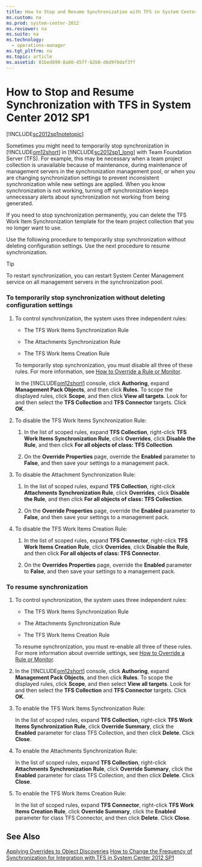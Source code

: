 ```yaml
---
title: How to Stop and Resume Synchronization with TFS in System Center 2012 SP1
ms.custom: na
ms.prod: system-center-2012
ms.reviewer: na
ms.suite: na
ms.technology: 
  - operations-manager
ms.tgt_pltfrm: na
ms.topic: article
ms.assetid: 81bed899-8a60-45ff-b2b8-d6d9f0daf3ff
---
```

# How to Stop and Resume Synchronization with TFS in System Center 2012 SP1
[!INCLUDE[sc2012sp1notetopic](Token/sc2012sp1notetopic_md.md)]

Sometimes you might need to temporarily stop synchronization in [!INCLUDE[om12short](Token/om12short_md.md)] in [!INCLUDE[sc2012sp1_long](Token/sc2012sp1_long_md.md)] with Team Foundation Server \(TFS\). For example, this may be necessary when a team project collection is unavailable because of maintenance, during maintenance of management servers in the synchronization management pool, or when you are changing synchronization settings to prevent inconsistent synchronization while new settings are applied. When you know synchronization is not working, turning off synchronization keeps unnecessary alerts about synchronization not working from being generated.

If you need to stop synchronization permanently, you can delete the TFS Work Item Synchronization template for the team project collection that you no longer want to use.

Use the following procedure to temporarily stop synchronization without deleting configuration settings. Use the next procedure to resume synchronization.

> [!TIP]
> To restart synchronization, you can restart System Center Management service on all management servers in the synchronization pool.

### To temporarily stop synchronization without deleting configuration settings

1.  To control synchronization, the system uses three independent rules:

    -   The TFS Work Items Synchronization Rule

    -   The Attachments Synchronization Rule

    -   The TFS Work Items Creation Rule

    To temporarily stop synchronization, you must disable all three of these rules. For more information, see [How to Override a Rule or Monitor](How-to-Override-a-Rule-or-Monitor.md).

    In the [!INCLUDE[om12short](Token/om12short_md.md)] console, click **Authoring**, expand **Management Pack Objects**, and then click **Rules**. To scope the displayed rules, click **Scope**, and then click **View all targets**. Look for and then select the **TFS Collection** and **TFS Connector** targets. Click **OK**.

2.  To disable the TFS Work Items Synchronization Rule:

    1.  In the list of scoped rules, expand **TFS Collection**, right\-click **TFS Work Items Synchronization Rule**, click **Overrides**, click **Disable the Rule**, and then click **For all objects of class: TFS Collection**.

    2.  On the **Override Properties** page, override the **Enabled** parameter to **False**, and then save your settings to a management pack.

3.  To disable the Attachment Synchronization Rule:

    1.  In the list of scoped rules, expand **TFS Collection**, right\-click **Attachments Synchronization Rule**, click **Overrides**, click **Disable the Rule**, and then click **For all objects of class: TFS Collection**.

    2.  On the **Override Properties** page, override the **Enabled** parameter to **False**, and then save your settings to a management pack.

4.  To disable the TFS Work Items Creation Rule:

    1.  In the list of scoped rules, expand **TFS Connector**, right\-click **TFS Work Items Creation Rule**, click **Overrides**, click **Disable the Rule**, and then click **For all objects of class: TFS Connector**.

    2.  On the **Overrides Properties** page, override the **Enabled** parameter to **False**, and then save your settings to a management pack.

### To resume synchronization

1.  To control synchronization, the system uses three independent rules:

    -   The TFS Work Items Synchronization Rule

    -   The Attachments Synchronization Rule

    -   The TFS Work Items Creation Rule

    To resume synchronization, you must re\-enable all three of these rules. For more information about override settings, see [How to Override a Rule or Monitor](How-to-Override-a-Rule-or-Monitor.md).

2.  In the [!INCLUDE[om12short](Token/om12short_md.md)] console, click **Authoring**, expand **Management Pack Objects**, and then click **Rules**. To scope the displayed rules, click **Scope**, and then select **View all targets**. Look for and then select the **TFS Collection** and **TFS Connector** targets. Click **OK**.

3.  To enable the TFS Work Items Synchronization Rule:

    In the list of scoped rules, expand **TFS Collection**, right\-click **TFS Work Items Synchronization Rule**, click **Override Summary**, click the **Enabled** parameter for class TFS Collection, and then click **Delete**. Click **Close**.

4.  To enable the Attachments Synchronization Rule:

    In the list of scoped rules, expand **TFS Collection**, right\-click **Attachments Synchronization Rule**, click **Override Summary**, click the **Enabled** parameter for class TFS Collection, and then click **Delete**. Click **Close**.

5.  To enable the TFS Work Items Creation Rule:

    In the list of scoped rules, expand **TFS Connector**, right\-click **TFS Work Items Creation Rule**, click **Override Summary**, click the **Enabled** parameter for class TFS Connector, and then click **Delete**. Click **Close**.

## See Also
[Applying Overrides to Object Discoveries](Applying-Overrides-to-Object-Discoveries.md)
[How to Change the Frequency of Synchronization for Integration with TFS in System Center 2012 SP1](How-to-Change-the-Frequency-of-Synchronization-for-Integration-with-TFS-in-System-Center-2012-SP1.md)


